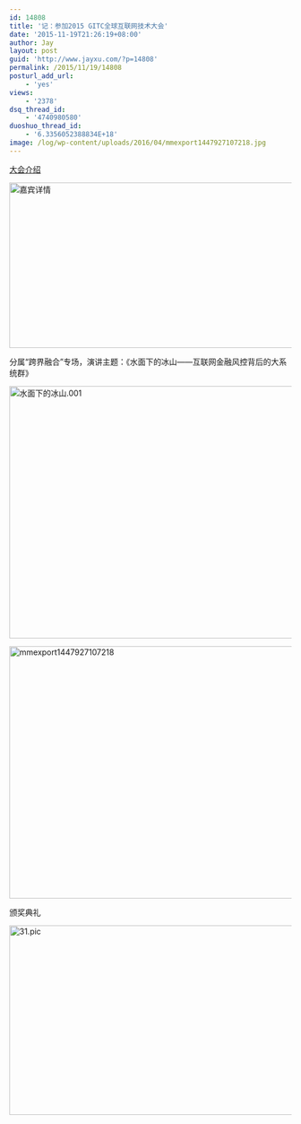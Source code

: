 ```yaml
---
id: 14808
title: '记：参加2015 GITC全球互联网技术大会'
date: '2015-11-19T21:26:19+08:00'
author: Jay
layout: post
guid: 'http://www.jayxu.com/?p=14808'
permalink: /2015/11/19/14808
posturl_add_url:
    - 'yes'
views:
    - '2378'
dsq_thread_id:
    - '4740980580'
duoshuo_thread_id:
    - '6.3356052388834E+18'
image: /log/wp-content/uploads/2016/04/mmexport1447927107218.jpg
---
```


<a href="http://thegitc.com/index.php/home/index/getPersonnelDetailed?id=564" target="_blank">大会介绍</a>

<a href="http://www.jayxu.com/log/wp-content/uploads/2016/04/嘉宾详情.png" rel="attachment wp-att-14811"><img class="alignnone size-medium wp-image-14811" src="http://www.jayxu.com/log/wp-content/uploads/2016/04/嘉宾详情-600x295.png" alt="嘉宾详情" width="600" height="295" /></a>

分属“跨界融合”专场，演讲主题：《水面下的冰山——互联网金融风控背后的大系统群》

<a href="http://www.jayxu.com/log/wp-content/uploads/2016/04/水面下的冰山.001.png" rel="attachment wp-att-14812"><img class="alignnone size-medium wp-image-14812" src="http://www.jayxu.com/log/wp-content/uploads/2016/04/水面下的冰山.001-600x450.png" alt="水面下的冰山.001" width="600" height="450" /></a>

<a href="http://www.jayxu.com/log/wp-content/uploads/2016/04/mmexport1447927107218.jpg" rel="attachment wp-att-14809"><img class="alignnone size-medium wp-image-14809" src="http://www.jayxu.com/log/wp-content/uploads/2016/04/mmexport1447927107218-600x450.jpg" alt="mmexport1447927107218" width="600" height="450" /></a>

颁奖典礼

<a href="http://www.jayxu.com/log/wp-content/uploads/2016/04/31.pic_.jpg" rel="attachment wp-att-14810"><img class="alignnone size-medium wp-image-14810" src="http://www.jayxu.com/log/wp-content/uploads/2016/04/31.pic_-600x338.jpg" alt="31.pic" width="600" height="338" /></a>
